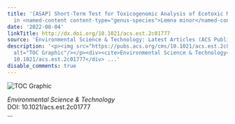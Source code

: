 ```yaml
---
title: '[ASAP] Short-Term Test for Toxicogenomic Analysis of Ecotoxic Modes of Action
  in <named-content content-type="genus-species">Lemna minor</named-content>'
date: '2022-08-04'
linkTitle: http://dx.doi.org/10.1021/acs.est.2c01777
source: 'Environmental Science & Technology: Latest Articles (ACS Publications)'
description: '<p><img src="https://pubs.acs.org/cms/10.1021/acs.est.2c01777/asset/images/medium/es2c01777_0007.gif"
  alt="TOC Graphic"/></p><div><cite>Environmental Science & Technology</cite></div><div>DOI:
  10.1021/acs.est.2c01777</div> ...'
disable_comments: true
---
```

<p><img src="https://pubs.acs.org/cms/10.1021/acs.est.2c01777/asset/images/medium/es2c01777_0007.gif" alt="TOC Graphic"/></p><div><cite>Environmental Science & Technology</cite></div><div>DOI: 10.1021/acs.est.2c01777</div> ...